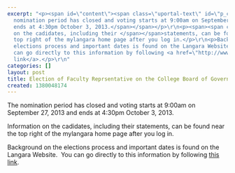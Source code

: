 ```yaml
---
excerpt: "<p><span id=\"content\"><span class=\"uportal-text\" id=\"p_chan_title_txt\">The
  nomination period has closed and voting starts at 9:00am on September 27, 2013 and
  ends at 4:30pm October 3, 2013.</span></span></p>\r\n<p><span><span class=\"uportal-text\">Information
  on the cadidates, including their </span></span>statements, can be found near the
  top right of the mylangara home page after you log in.</p>\r\n<p>Background on the
  elections process and important dates is found on the Langara Website.&nbsp; You
  can go directly to this information by following <a href=\"http://www.langara.bc.ca/departments/registrar-and-enrolment-services/elections.html\">this
  link</a>.</p>\r\n"
categories: []
layout: post
title: Election of Faculty Reprsentative on the College Board of Governors
created: 1380048174
---
```

<p><span id="content"><span class="uportal-text" id="p_chan_title_txt">The nomination period has closed and voting starts at 9:00am on September 27, 2013 and ends at 4:30pm October 3, 2013.</span></span></p>
<p><span><span class="uportal-text">Information on the cadidates, including their </span></span>statements, can be found near the top right of the mylangara home page after you log in.</p>
<p>Background on the elections process and important dates is found on the Langara Website.&nbsp; You can go directly to this information by following <a href="http://www.langara.bc.ca/departments/registrar-and-enrolment-services/elections.html">this link</a>.</p>
